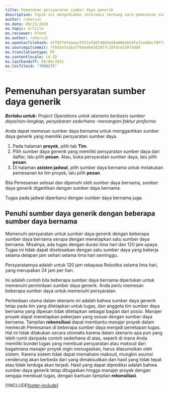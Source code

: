 ```yaml
---
title: Pemenuhan persyaratan sumber daya generik
description: Topik ini menyediakan informasi tentang cara pemesanan sumber daya bernama untuk persyaratan sumber daya generik.
author: ruhercul
ms.date: 09/23/2020
ms.topic: article
ms.reviewer: kfend
ms.author: ruhercul
ms.openlocfilehash: 4ff8f74fdaeac9757af8df4803e58a006ebb9fe21a460cf0ffcb35f1a4d6308f
ms.sourcegitcommit: 7f8d1e7a16af769adb43d1877c28fdce53975db8
ms.translationtype: MT
ms.contentlocale: id-ID
ms.lasthandoff: 08/06/2021
ms.locfileid: "7008275"
---
```

# <a name="generic-resource-requirement-fulfillment"></a>Pemenuhan persyaratan sumber daya generik

_**Berlaku untuk:** Project Operations untuk skenario berbasis sumber daya/non-lengkap, penyebaran sederhana -menangani faktur proforma_

Anda dapat memesan sumber daya bernama untuk menggantikan sumber daya generik yang memiliki persyaratan sumber daya.

1. Pada halaman **proyek**, pilih tab **Tim**.
2. Pilih sumber daya generik yang memiliki persyaratan sumber daya dari daftar, lalu pilih **pesan**. Atau, buka persyaratan sumber daya, lalu pilih **pesan**.
3. Di halaman **asisten jadwal**, pilih sumber daya bernama untuk melakukan pemesanan ke tim proyek, lalu pilih **pesan**.

Bila Pemesanan selesai dan dipenuhi oleh sumber daya bernama, sumber daya generik digantikan dengan sumber daya bernama.

Tugas pada jadwal diperbarui dengan sumber daya bernama juga.

## <a name="fulfill-a-generic-resource-with-multiple-named-resources"></a>Penuhi sumber daya generik dengan beberapa sumber daya bernama
Memenuhi persyaratan untuk sumber daya generik dengan beberapa sumber daya bernama serupa dengan menetapkan satu sumber daya bernama. Misalnya, ada tugas dengan durasi lima hari dan 120 jam upaya. Tugas ini tidak dapat diselesaikan dengan satu sumber daya yang bekerja selama delapan jam sehari selama lima hari seminggu. 

Persyaratannya adalah untuk 120 jam rekayasa Robotika selama lima hari, yang merupakan 24 jam per hari.

Ini adalah contoh bila beberapa sumber daya bernama diperlukan untuk memenuhi permintaan sumber daya generik. Anda perlu memesan beberapa sumber daya untuk memenuhi persyaratan.

Perbedaan utama dalam skenario ini adalah bahwa sumber daya generik tetap pada tim yang ditetapkan untuk tugas, dan anggota tim sumber daya bernama yang dipesan tidak ditetapkan sebagai bagian dari posisi. Manajer proyek dapat menetapkan pekerjaan yang sesuai dengan sumber daya bernama. Tampilan **rekonsiliasi** dapat membantu manajer proyek dalam memecah Pemesanan di beberapa sumber daya menjadi penetapan tugas. Hal ini tidak dilakukan secara otomatis karena dalam skenario apa pun yang lebih rumit daripada contoh sederhana di atas, seperti di mana Anda memiliki bundel tugas yang membuat persyaratan atau maksud dari bagaimana manajer proyek ingin menugaskan, harus diasumsikan oleh sistem. Karena sistem tidak dapat memahami maksud, mungkin asumsi cenderung akan berbeda dari yang dimaksudkan dan hasil yang tidak tepat atau tidak terduga akan terjadi. Hasil yang dapat diprediksi adalah bahwa sumber daya generik tetap ditugaskan hingga manajer proyek dengan sengaja membuat tugas, dengan bantuan tampilan **rekonsiliasi**.




[!INCLUDE[footer-include](../includes/footer-banner.md)]